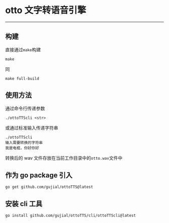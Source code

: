 # otto 文字转语音引擎
---
## 构建
直接通过`make`构建
```shell
make
```
同
```shell
make full-build
```

## 使用方法
通过命令行传递参数
```shell
./ottoTTScli <str>
```
或通过标准输入传递字符串
```shell
./ottoTTScli
输入需要转换的字符串
我是电棍，你好你好
```
转换后的 wav 文件存放在当前工作目录中的`otto.wav`文件中

## 作为 go package 引入
```shell
go get github.com/gujial/ottoTTS@latest
```

## 安装 cli 工具
```shell
go install github.com/gujial/ottoTTS/cli/ottoTTScli@latest
```